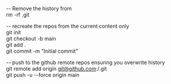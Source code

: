 -- Remove the history from  
rm -rf .git  

-- recreate the repos from the current content only  
git init  
git checkout -b main  
git add .  
git commit -m "Initial commit"  

-- push to the github remote repos ensuring you overwrite history  
git remote add origin git@github.com:<YOUR ACCOUNT>/<YOUR REPOS>.git  
git push -u --force origin main  
